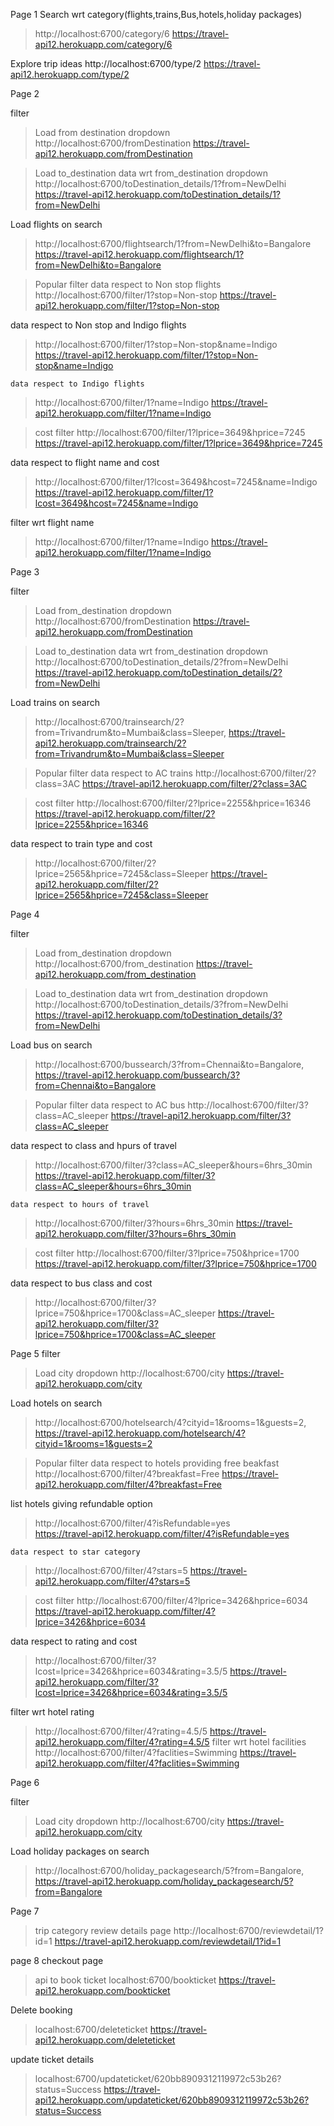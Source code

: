 Page 1
Search wrt category(flights,trains,Bus,hotels,holiday packages)
> http://localhost:6700/category/6
> https://travel-api12.herokuapp.com/category/6

Explore trip ideas
 http://localhost:6700/type/2
 https://travel-api12.herokuapp.com/type/2


Page 2


filter

>Load from destination dropdown
  > http://localhost:6700/fromDestination
  > https://travel-api12.herokuapp.com/fromDestination

>Load to_destination data wrt from_destination dropdown
  > http://localhost:6700/toDestination_details/1?from=NewDelhi
  > https://travel-api12.herokuapp.com/toDestination_details/1?from=NewDelhi

Load flights on search
  > http://localhost:6700/flightsearch/1?from=NewDelhi&to=Bangalore
  > https://travel-api12.herokuapp.com/flightsearch/1?from=NewDelhi&to=Bangalore

> Popular filter 
  data respect to Non stop flights
  > http://localhost:6700/filter/1?stop=Non-stop
  >https://travel-api12.herokuapp.com/filter/1?stop=Non-stop

   data respect to Non stop and Indigo flights
  > http://localhost:6700/filter/1?stop=Non-stop&name=Indigo
  > https://travel-api12.herokuapp.com/filter/1?stop=Non-stop&name=Indigo

    data respect to Indigo flights
  > http://localhost:6700/filter/1?name=Indigo
  > https://travel-api12.herokuapp.com/filter/1?name=Indigo

> cost filter
  > http://localhost:6700/filter/1?lprice=3649&hprice=7245
  > https://travel-api12.herokuapp.com/filter/1?lprice=3649&hprice=7245

 data respect to flight name and cost 

  > http://localhost:6700/filter/1?lcost=3649&hcost=7245&name=Indigo
  > https://travel-api12.herokuapp.com/filter/1?lcost=3649&hcost=7245&name=Indigo

 filter wrt flight name
  > http://localhost:6700/filter/1?name=Indigo
  > https://travel-api12.herokuapp.com/filter/1?name=Indigo



Page 3



filter

>Load from_destination dropdown
  > http://localhost:6700/fromDestination
  > https://travel-api12.herokuapp.com/fromDestination

>Load to_destination data wrt from_destination dropdown
  > http://localhost:6700/toDestination_details/2?from=NewDelhi
  > https://travel-api12.herokuapp.com/toDestination_details/2?from=NewDelhi

Load trains on search
  > http://localhost:6700/trainsearch/2?from=Trivandrum&to=Mumbai&class=Sleeper,
  > https://travel-api12.herokuapp.com/trainsearch/2?from=Trivandrum&to=Mumbai&class=Sleeper

> Popular filter 
  data respect to AC trains
  > http://localhost:6700/filter/2?class=3AC
  > https://travel-api12.herokuapp.com/filter/2?class=3AC

 

> cost filter
  > http://localhost:6700/filter/2?lprice=2255&hprice=16346
  > https://travel-api12.herokuapp.com/filter/2?lprice=2255&hprice=16346

 data respect to train type and cost 

  >http://localhost:6700/filter/2?lprice=2565&hprice=7245&class=Sleeper
  > https://travel-api12.herokuapp.com/filter/2?lprice=2565&hprice=7245&class=Sleeper




Page 4

filter

>Load from_destination dropdown
  > http://localhost:6700/from_destination
  > https://travel-api12.herokuapp.com/from_destination

>Load to_destination data wrt from_destination dropdown
  > http://localhost:6700/toDestination_details/3?from=NewDelhi
  > https://travel-api12.herokuapp.com/toDestination_details/3?from=NewDelhi

Load bus on search
  > http://localhost:6700/bussearch/3?from=Chennai&to=Bangalore,
  > https://travel-api12.herokuapp.com/bussearch/3?from=Chennai&to=Bangalore

> Popular filter 
  data respect to AC bus
  > http://localhost:6700/filter/3?class=AC_sleeper
  > https://travel-api12.herokuapp.com/filter/3?class=AC_sleeper

   data respect to class and hpurs of travel
  > http://localhost:6700/filter/3?class=AC_sleeper&hours=6hrs_30min  
  > https://travel-api12.herokuapp.com/filter/3?class=AC_sleeper&hours=6hrs_30min 

    data respect to hours of travel
  > http://localhost:6700/filter/3?hours=6hrs_30min 
  > https://travel-api12.herokuapp.com/filter/3?hours=6hrs_30min

> cost filter
  > http://localhost:6700/filter/3?lprice=750&hprice=1700
  > https://travel-api12.herokuapp.com/filter/3?lprice=750&hprice=1700

 data respect to bus class and cost 

  > http://localhost:6700/filter/3?lprice=750&hprice=1700&class=AC_sleeper
  > https://travel-api12.herokuapp.com/filter/3?lprice=750&hprice=1700&class=AC_sleeper





Page 5
 filter

>Load city dropdown
  > http://localhost:6700/city
  > https://travel-api12.herokuapp.com/city

Load hotels on search
  > http://localhost:6700/hotelsearch/4?cityid=1&rooms=1&guests=2,
  > https://travel-api12.herokuapp.com/hotelsearch/4?cityid=1&rooms=1&guests=2

> Popular filter 
  data respect to hotels providing free beakfast
  > http://localhost:6700/filter/4?breakfast=Free
  > https://travel-api12.herokuapp.com/filter/4?breakfast=Free

   list hotels giving refundable option
  > http://localhost:6700/filter/4?isRefundable=yes  
  > https://travel-api12.herokuapp.com/filter/4?isRefundable=yes

    data respect to star category
  > http://localhost:6700/filter/4?stars=5
  > https://travel-api12.herokuapp.com/filter/4?stars=5

> cost filter
  > http://localhost:6700/filter/4?lprice=3426&hprice=6034
  > https://travel-api12.herokuapp.com/filter/4?lprice=3426&hprice=6034

 data respect to rating and cost 

  > http://localhost:6700/filter/3?lcost=lprice=3426&hprice=6034&rating=3.5/5
  > https://travel-api12.herokuapp.com/filter/3?lcost=lprice=3426&hprice=6034&rating=3.5/5

 filter wrt hotel rating
  > http://localhost:6700/filter/4?rating=4.5/5
  > https://travel-api12.herokuapp.com/filter/4?rating=4.5/5
  filter wrt hotel facilities
  > http://localhost:6700/filter/4?faclities=Swimming
  > https://travel-api12.herokuapp.com/filter/4?faclities=Swimming


Page 6

 filter

>Load  city dropdown
> http://localhost:6700/city
  > https://travel-api12.herokuapp.com/city

Load holiday packages on search
  > http://localhost:6700/holiday_packagesearch/5?from=Bangalore,
  >https://travel-api12.herokuapp.com/holiday_packagesearch/5?from=Bangalore



Page 7
> trip category review details page
> http://localhost:6700/reviewdetail/1?id=1
> https://travel-api12.herokuapp.com/reviewdetail/1?id=1




page 8
checkout page

> api to book ticket
  > localhost:6700/bookticket
  > https://travel-api12.herokuapp.com/bookticket



Delete booking 
> localhost:6700/deleteticket
> https://travel-api12.herokuapp.com/deleteticket
 

 update ticket details
 > localhost:6700/updateticket/620bb8909312119972c53b26?status=Success
 > https://travel-api12.herokuapp.com/updateticket/620bb8909312119972c53b26?status=Success